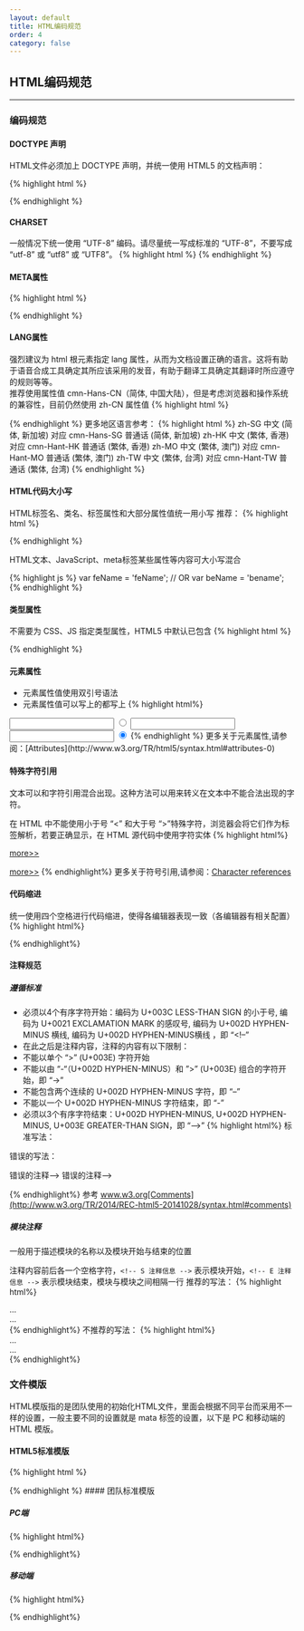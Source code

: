 ```yaml
---
layout: default
title: HTML编码规范
order: 4
category: false
---
```


## HTML编码规范
----------

### 编码规范

#### DOCTYPE 声明

HTML文件必须加上 DOCTYPE 声明，并统一使用 HTML5 的文档声明：

{% highlight html %}
<!DOCTYPE html>
{% endhighlight %}

#### CHARSET
一般情况下统一使用 “UTF-8” 编码。请尽量统一写成标准的 “UTF-8”，不要写成 “utf-8” 或 “utf8” 或 “UTF8”。
{% highlight html %}
<meta charset="UTF-8">
{% endhighlight %}

#### META属性
{% highlight html %}
<!-- 优先使用 IE 最新版本和 Chrome Frame -->
<meta http-equiv="X-UA-Compatible" content="IE=edge,chrome=1"/>
<!-- 识别厂商浏览器特殊meta -->
<meta name="renderer" content="webkit" />
{% endhighlight %}

#### LANG属性
强烈建议为 html 根元素指定 lang 属性，从而为文档设置正确的语言。这将有助于语音合成工具确定其所应该采用的发音，有助于翻译工具确定其翻译时所应遵守的规则等等。<br>
推荐使用属性值 cmn-Hans-CN（简体, 中国大陆），但是考虑浏览器和操作系统的兼容性，目前仍然使用 zh-CN 属性值
{% highlight html %}
<html lang="zh-CN">
  <!-- ... -->
</html>
{% endhighlight %}
更多地区语言参考：
{% highlight html %}
zh-SG 中文 (简体, 新加坡)   对应 cmn-Hans-SG 普通话 (简体, 新加坡)
zh-HK 中文 (繁体, 香港)     对应 cmn-Hant-HK 普通话 (繁体, 香港)
zh-MO 中文 (繁体, 澳门)     对应 cmn-Hant-MO 普通话 (繁体, 澳门)
zh-TW 中文 (繁体, 台湾)     对应 cmn-Hant-TW 普通话 (繁体, 台湾)
{% endhighlight %}

#### HTML代码大小写
HTML标签名、类名、标签属性和大部分属性值统一用小写
推荐：
{% highlight html %}
<!-- 推荐 -->
<div class="demo"></div>

<!-- 不推荐 -->
<div class="DEMO"></div>
<DIV CLASS="DEMO"></DIV>
{% endhighlight %}

HTML文本、JavaScript、meta标签某些属性等内容可大小写混合

{% highlight js %}
var feName = 'feName';
// OR
var beName = 'bename';
{% endhighlight %}

#### 类型属性
不需要为 CSS、JS 指定类型属性，HTML5 中默认已包含
{% highlight html %}
<!-- 推荐 -->
<link rel="stylesheet" href="" >
<script src=""></script>

<!-- 不推荐 -->
<link rel="stylesheet" type="text/css" href="" >
<script type="text/javascript" src="" ></script>
{% endhighlight %}

#### 元素属性
- 元素属性值使用双引号语法
- 元素属性值可以写上的都写上
{% highlight html%}
<!-- 推荐 -->
<input type="text">
<input type="radio" name="name" checked="checked" >

<!-- 不推荐 -->
<input type=text>
<input type='text'>
<input type='radio' name="name" checked >
{% endhighlight %}
更多关于元素属性,请参阅：[Attributes](http://www.w3.org/TR/html5/syntax.html#attributes-0)

#### 特殊字符引用
文本可以和字符引用混合出现。这种方法可以用来转义在文本中不能合法出现的字符。

在 HTML 中不能使用小于号 “<” 和大于号 “>”特殊字符，浏览器会将它们作为标签解析，若要正确显示，在 HTML 源代码中使用字符实体
{% highlight html%}
<!-- 推荐 -->
<a href="#">more&gt;&gt;</a>

<!-- 不推荐 -->
<a href="#">more>></a>
{% endhighlight%}
更多关于符号引用,请参阅：[Character references](http://www.w3.org/TR/html5/syntax.html#character-references)

#### 代码缩进
统一使用四个空格进行代码缩进，使得各编辑器表现一致（各编辑器有相关配置）
{% highlight html%}
<div class="hb-fed">
    <a href="#"></a>
</div>
{% endhighlight%}

#### 注释规范

##### 遵循标准
- 必须以4个有序字符开始：编码为 U+003C LESS-THAN SIGN 的小于号, 编码为 U+0021 EXCLAMATION MARK 的感叹号, 编码为 U+002D HYPHEN-MINUS 横线, 编码为 U+002D HYPHEN-MINUS横线 ，即 “<!–”
- 在此之后是注释内容，注释的内容有以下限制：
- 不能以单个 “>” (U+003E) 字符开始
- 不能以由 “-“（U+002D HYPHEN-MINUS）和 ”>” (U+003E) 组合的字符开始，即 “->”
- 不能包含两个连续的 U+002D HYPHEN-MINUS 字符，即 “–”
- 不能以一个 U+002D HYPHEN-MINUS 字符结束，即 “-”
- 必须以3个有序字符结束：U+002D HYPHEN-MINUS, U+002D HYPHEN-MINUS, U+003E GREATER-THAN SIGN，即 “–>”
{% highlight html%}
标准写法：
<!-- 注释信息 -->

错误的写法：
<!-->错误的注释-->

<!--->错误的注释-->

<!--错--误--的--注--释-->

<!--错 误 的 注 释--->

{% endhighlight%}
参考 www.w3.org[Comments](http://www.w3.org/TR/2014/REC-html5-20141028/syntax.html#comments)

##### 模块注释
一般用于描述模块的名称以及模块开始与结束的位置

注释内容前后各一个空格字符，`<!-- S 注释信息 -->` 表示模块开始，`<!-- E 注释信息 -->` 表示模块结束，模块与模块之间相隔一行
推荐的写法：
{% highlight html%}
<!-- S 注释信息 A -->
<div class="mod_a">
    ...
</div>
<!-- E 注释信息 A -->

<!-- S 注释信息 B -->
<div class="mod_b">
    ...
</div>
<!-- E 注释信息 B -->
{% endhighlight%}
不推荐的写法：
{% highlight html%}
<!-- S 注释信息 A -->
<div class="mod_a">
    ...
</div>
<!-- E 注释信息 A -->
<!-- S 注释信息 B -->
<div class="mod_b">
    ...
</div>
<!-- E 注释信息t B -->
{% endhighlight%}

### 文件模版
HTML模版指的是团队使用的初始化HTML文件，里面会根据不同平台而采用不一样的设置，一般主要不同的设置就是 mata 标签的设置，以下是 PC 和移动端的 HTML 模版。

#### HTML5标准模版

{% highlight html %}
<!DOCTYPE html>
<html lang="zh-CN">
<head>
<meta charset="UTF-8">
<title>HTML5标准模版</title>
</head>
<body>

</body>
</html>
{% endhighlight %}
#### 团队标准模版

##### PC端
{% highlight html%}
<!DOCTYPE html>
<html lang="zh-CN">
<head>
    <meta charset="UTF-8">
    <meta name="keywords" content="your keywords">
    <meta name="description" content="your description">
    <meta name="author" content="author,email address">
    <meta name="robots" content="index,follow">
    <meta http-equiv="X-UA-Compatible" content="IE=Edge,chrome=1">
    <meta name="viewport" content="width=device-width, initial-scale=1, user-scalable=no">
    <link rel="shortcut icon" href="/favicon.ico" type="image/x-icon">
    <title>团队标准模版</title>
    <link rel="dns-prefetch" href="">
    <link rel="stylesheet" href="http://[cdn]/xxx.css" >
</head>
<body>

</body>
</html>
{% endhighlight%}

##### 移动端
{% highlight html%}
<!DOCTYPE html>
<html lang="zh-CN">
<head>
    <meta charset="UTF-8">
    <meta name="viewport" content="width=device-width, initial-scale=1.0, maximum-scale=1.0, user-scalable=no, shrink-to-fit=no" >
    <meta name="format-detection" content="telephone=no" >
    <title>移动端HTML模版</title>
    <link rel="dns-prefetch" href="">
    <link rel="stylesheet" href="http://[cdn]/xxx.css" >
</head>
<body>

</body>
</html>
{% endhighlight%}
